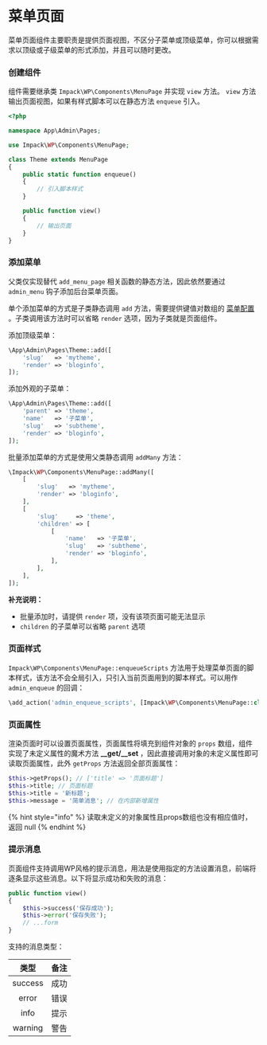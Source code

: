 # 菜单页面

菜单页面组件主要职责是提供页面视图，不区分子菜单或顶级菜单，你可以根据需求以顶级或子级菜单的形式添加，并且可以随时更改。

### 创建组件

组件需要继承类 `Impack\WP\Components\MenuPage` 并实现 `view` 方法。 `view` 方法输出页面视图，如果有样式脚本可以在静态方法 `enqueue` 引入。

```php
<?php

namespace App\Admin\Pages;

use Impack\WP\Components\MenuPage;

class Theme extends MenuPage
{
    public static function enqueue()
    {
        // 引入脚本样式
    }

    public function view()
    {
        // 输出页面
    }
}
```

### 添加菜单

父类仅实现替代 `add_menu_page` 相关函数的静态方法，因此依然要通过 `admin_menu` 钩子添加后台菜单页面。

单个添加菜单的方式是子类静态调用 `add` 方法，需要提供键值对数组的 [菜单配置](../cai-dan-ye-mian.md#cai-dan-ye-pei-zhi-xiang) 。子类调用该方法时可以省略 `render` 选项，因为子类就是页面组件。

添加顶级菜单：

```php
\App\Admin\Pages\Theme::add([
    'slug'   => 'mytheme',
    'render' => 'bloginfo',
]);
```

添加外观的子菜单：

```php
\App\Admin\Pages\Theme::add([
    'parent' => 'theme',
    'name'   => '子菜单',
    'slug'   => 'subtheme',
    'render' => 'bloginfo',
]);
```

批量添加菜单的方式是使用父类静态调用 `addMany` 方法：

```php
\Impack\WP\Components\MenuPage::addMany([
    [
        'slug'   => 'mytheme',
        'render' => 'bloginfo',
    ],
    [
        'slug'     => 'theme',
        'children' => [
            [
                'name'   => '子菜单',
                'slug'   => 'subtheme',
                'render' => 'bloginfo',
            ],
        ],
    ],
]);
```

**补充说明：**

* 批量添加时，请提供 `render` 项，没有该项页面可能无法显示
* &#x20;`children` 的子菜单可以省略 `parent` 选项

### 页面样式

`Impack\WP\Components\MenuPage::enqueueScripts` 方法用于处理菜单页面的脚本样式，该方法不会全局引入，只引入当前页面用到的脚本样式。可以用作 `admin_enqueue` 的回调：

```php
\add_action('admin_enqueue_scripts', [Impack\WP\Components\MenuPage::class, 'enqueueScripts']);
```

### 页面属性

渲染页面时可以设置页面属性，页面属性将填充到组件对象的 `props` 数组，组件实现了未定义属性的魔术方法 **\_\_get/\_\_set** ，因此直接调用对象的未定义属性即可读取页面属性，此外 `getProps` 方法返回全部页面属性：

```php
$this->getProps(); // ['title' => '页面标题']
$this->title; // 页面标题
$this->title = '新标题';
$this->message = '简单消息'; // 在内部新增属性
```

{% hint style="info" %}
读取未定义的对象属性且props数组也没有相应值时，返回 null
{% endhint %}

### 提示消息

页面组件支持调用WP风格的提示消息，用法是使用指定的方法设置消息，前端将逐条显示这些消息。以下将显示成功和失败的消息：

```php
public function view()
{
    $this->success('保存成功');
    $this->error('保存失败');
    // ...form
}
```

支持的消息类型：

|    类型   |  备注 |
| :-----: | :-: |
| success |  成功 |
|  error  |  错误 |
|   info  |  提示 |
| warning |  警告 |
